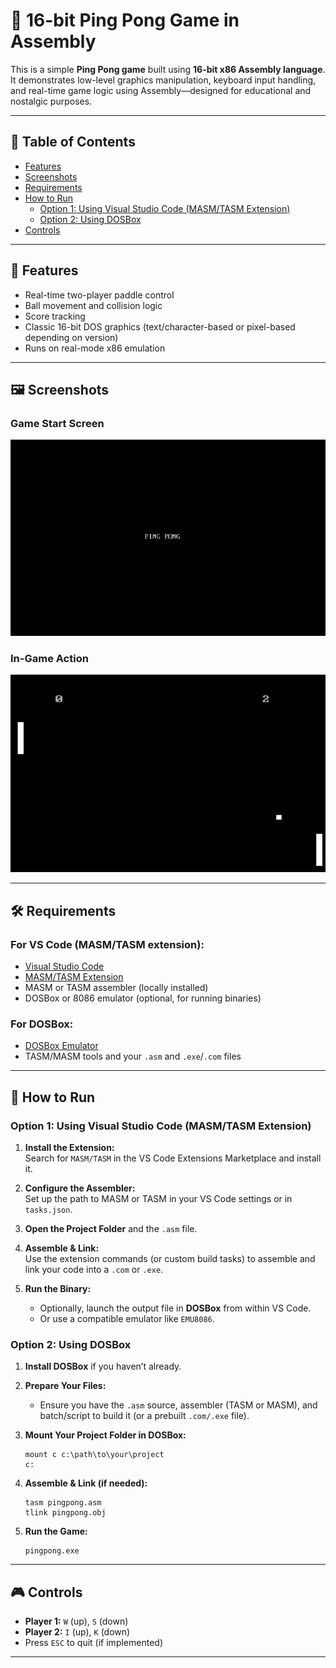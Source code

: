 # 🏓 16-bit Ping Pong Game in Assembly

This is a simple **Ping Pong game** built using **16-bit x86 Assembly language**. It demonstrates low-level graphics manipulation, keyboard input handling, and real-time game logic using Assembly—designed for educational and nostalgic purposes.

---

## 📜 Table of Contents

- [Features](#features)  
- [Screenshots](#screenshots)  
- [Requirements](#requirements)  
- [How to Run](#how-to-run)  
  - [Option 1: Using Visual Studio Code (MASM/TASM Extension)](#option-1-using-visual-studio-code-masmtasm-extension)  
  - [Option 2: Using DOSBox](#option-2-using-dosbox)  
- [Controls](#controls)  

---

## 🧩 Features

- Real-time two-player paddle control  
- Ball movement and collision logic  
- Score tracking  
- Classic 16-bit DOS graphics (text/character-based or pixel-based depending on version)  
- Runs on real-mode x86 emulation

---

## 🖼️ Screenshots

### Game Start Screen
![Game Start](screenshots/gameplay2.png)

### In-Game Action
![In-Game](screenshots/gameplay1.png)

---

## 🛠️ Requirements

### For VS Code (MASM/TASM extension):

- [Visual Studio Code](https://code.visualstudio.com/)  
- [MASM/TASM Extension](https://marketplace.visualstudio.com/items?itemName=maziac.masm-tasm)  
- MASM or TASM assembler (locally installed)  
- DOSBox or 8086 emulator (optional, for running binaries)

### For DOSBox:

- [DOSBox Emulator](https://www.dosbox.com/download.php?main=1)  
- TASM/MASM tools and your `.asm` and `.exe`/`.com` files  

---

## 🚀 How to Run

### Option 1: Using Visual Studio Code (MASM/TASM Extension)

1. **Install the Extension:**  
   Search for `MASM/TASM` in the VS Code Extensions Marketplace and install it.

2. **Configure the Assembler:**  
   Set up the path to MASM or TASM in your VS Code settings or in `tasks.json`.

3. **Open the Project Folder** and the `.asm` file.

4. **Assemble & Link:**  
   Use the extension commands (or custom build tasks) to assemble and link your code into a `.com` or `.exe`.

5. **Run the Binary:**  
   - Optionally, launch the output file in **DOSBox** from within VS Code.  
   - Or use a compatible emulator like `EMU8086`.

### Option 2: Using DOSBox

1. **Install DOSBox** if you haven’t already.

2. **Prepare Your Files:**  
   - Ensure you have the `.asm` source, assembler (TASM or MASM), and batch/script to build it (or a prebuilt `.com/.exe` file).

3. **Mount Your Project Folder in DOSBox:**  
   ```
   mount c c:\path\to\your\project
   c:
   ```

4. **Assemble & Link (if needed):**
   ```
   tasm pingpong.asm
   tlink pingpong.obj
   ```

5. **Run the Game:**
   ```
   pingpong.exe
   ```

---

## 🎮 Controls

- **Player 1:** `W` (up), `S` (down)  
- **Player 2:** `I` (up), `K` (down)  
- Press `ESC` to quit (if implemented)

---

